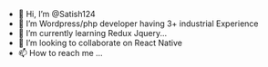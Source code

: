 - 👋 Hi, I’m @Satish124
- 👀 I’m Wordpress/php developer having 3+ industrial Experience
- 🌱 I’m currently learning Redux Jquery...
- 💞️ I’m looking to collaborate on React Native
- 📫 How to reach me ...

<!---
Satish124/Satish124 is a ✨ special ✨ repository because its `README.md` (this file) appears on your GitHub profile.
You can click the Preview link to take a look at your changes.
--->
